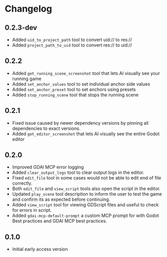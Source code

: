 # Changelog

## 0.2.3-dev

- Added `uid_to_project_path` tool to convert uid:// to res://
- Added `project_path_to_uid` tool to convert res:// to uid://

## 0.2.2

- Added `get_running_scene_screenshot` tool that lets AI visually see your running game
- Added `set_anchor_values` tool to set individual anchor side values
- Added `set_anchor_preset` tool to set anchors using presets
- Added `stop_running_scene` tool that stops the running scene

## 0.2.1

- Fixed issue caused by newer dependency versions by pinning all dependencies to exact versions.
- Added `get_editor_screenshot` that lets AI visually see the entire Godot editor

## 0.2.0

- Improved GDAI MCP error logging
- Added `clear_output_logs` tool to clear output logs in the editor.
- Fixed `edit_file` tool in some cases would not be able to edit end of file correctly.
- Both `edit_file` and `view_script` tools also open the script in the editor.
- Updated `play_scene` tool description to inform the user to test the game and confirm its as expected before continuing.
- Added `view_script` tool for viewing GDScript files and useful to check for errors in script.
- Added `gdai-mcp-default-prompt` a custom MCP prompt for with Godot Best practices and GDAI MCP best practices.


## 0.1.0

- Initial early access version
